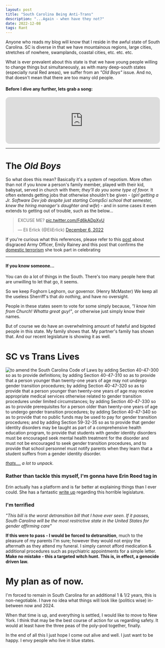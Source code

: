 ```yaml
---
layout: post
title: "South Carolina Being Anti-Trans"
description: "...Again - when have they not?"
date: 2022-12-08
tags: Rant
---
```


Anyone who reads my blog will know that I reside in the awful state of South Carolina.
SC is diverse in that we have mountainous regions, large cities, stretches of nowhere, swamplands, coastal cities, etc. etc. etc. 

What is ever prevalent about this state is that we have young people willing to change things but simultaneously, as with many deep-south states (especially rural Red areas), we suffer from an *"Old Boys"* issue. And no, that doesn't mean that there are too many old people.

#### Before I dive any further, lets grab a song:

<iframe style="border-radius:12px" src="https://open.spotify.com/embed/track/5jBgbKKNSfE3JIixvDb4Jl?utm_source=generator" width="100%" height="152" frameBorder="0" allowfullscreen="" allow="autoplay; clipboard-write; encrypted-media; fullscreen; picture-in-picture" loading="lazy"></iframe>

<hr>


# The *Old Boys*

So what does this mean? Basically it's a system of nepotism. More often than not if you know a person's family member, played with their kid, babysat, served in church with them; *they'll do you some type of favor.* It often extends getting jobs that otherwise shouldn't be given - 
(*girl getting a Jr. Software Dev job despite just starting CompSci school that semester, knew the hiring manager's daughter and wife*) - and in some cases it even extends to getting out of trouble, such as the below...

<blockquote class="twitter-tweet"><p lang="en" dir="ltr">EXCUSE ME? <a href="https://t.co/Fd6kADpXyU">pic.twitter.com/Fd6kADpXyU</a></p>&mdash; Eli Erlick (@EliErlick) <a href="https://twitter.com/EliErlick/status/1600237617529778176?ref_src=twsrc%5Etfw">December 6, 2022</a></blockquote> <script async src="https://platform.twitter.com/widgets.js" charset="utf-8"></script> 

If you're curious what this references, please refer to this <a href="https://twitter.com/EliErlick/status/1600239603373383681">post</a> about disgraced Army Officer, Emily Rainey and this post that confirms the <a href="https://twitter.com/socialistdogmom/status/1599510368766021633">domestic terrorism</a> she took part in celebrating

<hr>

#### If you know someone...
You can do a lot of things in the South. There's too many people here that are unwilling to let that go, it seems.

So we keep Foghorn Leghorn, our governor. (Henry McMaster)
We keep all the useless Sherriff's that *do nothing*, and have no oversight.

People in these states seem to vote for some simply because, *"I know him from Church! Whatta great guy!"*, or otherwise just simply know their names. 

But of course we do have an overwhelming amount of hateful and bigoted people in this state. My family shows that. My partner's family has shown that. And our recent legislature is showing it as well.

# SC vs Trans Lives

![to amend the South Carolina Code of Laws by adding Section 40-47-300 so as to provide definitions; by adding Section 40-47-310 so as to provide that a person younger than twenty-one years of age may not undergo gender transition procedures; by adding Section 40-47-320 so as to provide that a person younger than twenty-one years of age may receive appropriate medical services otherwise related to gender transition procedures under limited circumstances; by adding Section 40-47-330 so as to provide prerequisites for a person older than twenty-one years of age to undergo gender transition procedures; by adding Section 40-47-340 so as to provide that no public funds may be used to pay for gender transition procedures; and by adding Section 59-32-35 so as to provide that gender identity disorders may be taught as part of a comprehensive health education program, to provide that students with gender identity disorders must be encouraged seek mental health treatment for the disorder and must not be encouraged to seek gender transition procedures, and to provide that school personnel must notify parents when they learn that a student suffers from a gender identity disorder.](/img/22-12-8-sc/sc-bill.png)

*<a href ="https://legiscan.com/SC/text/S0274/2023">thats....</a> a lot to unpack.*

### Rather than tackle this myself, I'm gonna have Erin Reed tag in

Erin actually has a platform and is far better at explaining things than I ever could. She has a fantastic <a href="https://erininthemorn.substack.com/p/south-carolina-just-proposed-an-adult">write up</a> regarding this horrible legislature.

### I'm terrified
*"This bill is the worst detransition bill that I have ever seen. If it passes, South Carolina will be the most restrictive state in the United States for gender affirming care"*

**If this were to pass - I would be forced to detransition**, much to the pleasure of my parents I'm sure; however they would not enjoy the aftermath as they attend my funeral. I simply cannot afford medication & additional procedures such as psychiatric appointments for a simple letter. **Make no mistake - this a targeted witch hunt. This is, in effect, a genocide driven law.**


# My plan as of now.

I'm forced to remain in South Carolina for an additional 1 & 1/2 years, this is non-negotiable. I have no idea what things will look like (politics wise) in-between now and 2024.

When that time is up, and everything is settled, I would like to move to New York. I think that may be the best course of action for us regarding safety. It would at least have the three peas of the poly-pod together, finally.

In the end of all this I just hope I come out alive and well. I just want to be happy. I envy people who live in blue states.
